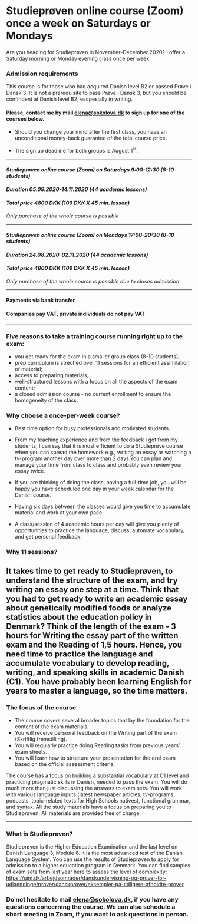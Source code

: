 
# Studieprøven online course (Zoom) once a week on Saturdays or Mondays

Are you heading for Studieprøven in November-December 2020? I offer a Saturday morning or Monday evening class once per week.

### Admission requirements
This course is for those who had acquired Danish level B2 or passed Prøve i Dansk 3. 
It is not a prerequisite to pass Prøve i Dansk 3, but you should be confindent at Danish level B2, escpesially in writing. 

#### Please, contact me by mail [elena@sokolova.dk](mailto:elena@sokolova.dk) to sign up for one of the courses below.

* Should you change your mind after the first class, you have an unconditional money-back guarantee of the total course price. 

* The sign up deadline for both groups is August 1<sup>st</sup>. 
---------------------------------------------------------------------------------
#### *Studieprøven online course (Zoom) on Saturdays 9:00-12:30 (8-10 students)*

#### *Duration 05.09.2020-14.11.2020 (44 academic lessons)*
 
#### *Total price 4800 DKK (109 DKK X 45 min. lesson)*
 
 *Only purchase of the whole course is possible*
   
 ------------------------------------------------------------------------------------

 #### *Studieprøven online course (Zoom) on Mondays 17:00-20:30  (8-10 students)*
 
 #### *Duration 24.08.2020-02.11.2020 (44 academic lessons)*
 
 #### *Total price 4800 DKK (109 DKK X 45 min. lesson)*
 
 *Only purchase of the whole course is possible due to closes admission*
 
 ------------------------------------------------------------------------------------

#### Payments via bank transfer

#### Companies pay VAT, private individuals do not pay VAT

 ------------------------------------------------------------------------------------
 

### Five reasons to take a training course running right up to the exam:

* you get ready for the exam in a smaller group class (8-10 students);
* prep curriculum is streched over 11 sessions for an efficient assimilation of material;
* access to preparing materials;
* well-structured lessons with a focus on all the aspects of the exam content;
* a closed admission course - no current enrollment to ensure the homogeneity of the class.

### Why choose a once-per-week course? 

* Best time option for busy professionals and motivated students. 

* From my teaching experience and from the feedback I got from my students, I can say that it is most efficient to do a Studieprøve course when you can spread the homework e.g., writing an essay or watching a tv-program another day over more than 2 days.You can plan and manage your time from class to class and probably even review your essay twice. 

* If you are thinking of doing the class, having a full-time job, you will be happy you have scheduled one day in your week calendar for the Danish course. 

* Having six days between the classes would give you time to accumulate material and work at your own pace.

* A class/session of 4 academic hours per day will give you plenty of opportunities to practice the language, discuss, automate vocabulary, and get personal feedback.  

### Why 11 sessions? 

It takes time to get ready to Studieprøven, to understand the structure of the exam, and try writing an essay one step at a time. Think that you had to get ready to write an academic essay about genetically modified foods or analyze statistics about the education policy in Denmark? Think of the length of the exam - 3 hours for Writing the essay part of the written exam and the Reading of 1,5 hours. Hence, you need time to practice the language and accumulate vocabulary to develop reading, writing, and speaking skills in academic Danish (C1). You have probably been learning English for years to master a language, so the time matters. 
--------------------------------------------
### The focus of the course
 
* The course covers several broader topics that lay the foundation for the content of the exam materials. 
* You will receive personal feedback on the Writing part of the exam (Skriftlig fremstilling).
* You will regularly practice doing Reading tasks from previous years’ exam sheets. 
* You will learn how to structure your presentation for the oral exam based on the official assessment criteria. 

The course has a focus on building a substantial vocabulary at C1 level and practicing pragmatic skills in Danish, needed to pass the exam. You will do much more than just discussing the answers to exam sets. You will work with various language inputs (latest newspaper articles, tv-programs, podcasts, topic-related texts for High Schools natives), functional grammar, and syntax. All the study materials have a focus on preparing you to Studieprøven. All materials are provided free of charge.

-----------------------------------------

### What is Studieprøven? 

Studieprøven is the Higher Education Examination and the last level on Danish Language 3, Module 6. It is the most advanced test of the Danish Language System. You can use the results of Studieprøven to apply for admission to a higher education program in Denmark. 
You can find samples of exam sets from last year here to assess the level of complexity: https://uim.dk/arbejdsomrader/danskundervisning-og-prover-for-udlaendinge/prover/danskprover/eksempler-pa-tidligere-afholdte-prover

### Do not hesitate to mail [elena@sokolova.dk](mailto:elena@sokolova.dk), if you have any questions concerning the course. We can also schedule a short meeting in Zoom, if you want to ask questions in person. 



